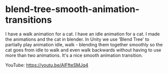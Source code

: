 # blend-tree-smooth-animation-transitions
I have a walk animation for a cat. I have an idle animation for a cat. I made the animations and the cat in blender. In Unity we use 'Blend Tree' to partially play animation idle, walk - blending them together smoothly so the cat goes from idle to walk and even walk backwards without having to use more than two animations.  It's a nice smooth animation transition.

YouTube:  https://youtu.be/AlFfteSMJq4
